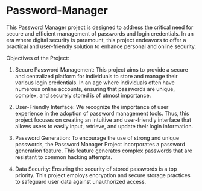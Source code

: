 # Password-Manager
This Password Manager project is designed to address the critical need for secure and efficient management of passwords and login credentials. In an era where digital security is paramount, this project endeavors to offer a practical and user-friendly solution to enhance personal and online security.

Objectives of the Project:
1. Secure Password Management: This project aims to provide a secure and centralized platform for individuals to store and manage their various login credentials. In an age where individuals often have numerous online accounts, ensuring that passwords are unique, complex, and securely stored is of utmost importance.

2. User-Friendly Interface: We recognize the importance of user experience in the adoption of password management tools. Thus, this project focuses on creating an intuitive and user-friendly interface that allows users to easily input, retrieve, and update their login information.

3. Password Generation: To encourage the use of strong and unique passwords, the Password Manager Project incorporates a password generation feature. This feature generates complex passwords that are resistant to common hacking attempts.

4. Data Security: Ensuring the security of stored passwords is a top priority. This project employs encryption and secure storage practices to safeguard user data against unauthorized access.



